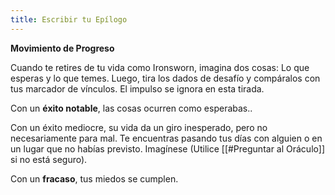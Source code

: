 ```yaml
---
title: Escribir tu Epílogo
---
```


**Movimiento de Progreso**

Cuando te retires de tu vida como Ironsworn, imagina dos cosas: Lo que esperas y lo que temes. Luego, tira los dados de desafío y compáralos con tus marcador de vínculos. El impulso se ignora en esta tirada.

Con un **éxito notable**, las cosas ocurren como esperabas..

Con un éxito mediocre, su vida da un giro inesperado, pero no necesariamente para mal. Te encuentras pasando tus días con alguien o en un lugar que no habías previsto. Imagínese (Utilice [[#Preguntar al Oráculo]] si no está seguro).

Con un **fracaso**, tus miedos se cumplen.
